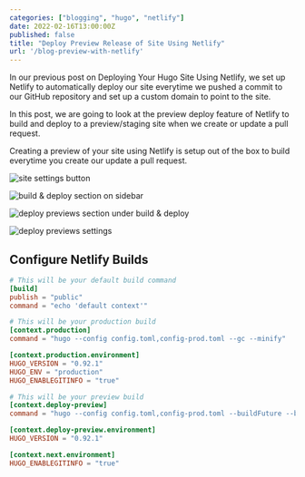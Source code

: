 ```yaml
---
categories: ["blogging", "hugo", "netlify"]
date: 2022-02-16T13:00:00Z
published: false
title: "Deploy Preview Release of Site Using Netlify"
url: '/blog-preview-with-netlify'
---
```

In our previous post on Deploying Your Hugo  Site Using Netlify, we set up Netlify to automatically deploy our site everytime we pushed a commit to our GitHub repository and set up a custom domain to point to the site.

In this post, we are going to look at the preview deploy feature of Netlify to build and deploy to a preview/staging site when we create or update a pull request.

Creating a preview of your site using Netlify is setup out of the box to build everytime you create our update a pull request.


![site settings button](/images/hugo/deploy-netlify-preview/netlify-preview-step-1.png)

![build & deploy section on sidebar](/images/hugo/deploy-netlify-preview/netlify-preview-step-2.png)

![deploy previews section under build & deploy](/images/hugo/deploy-netlify-preview/netlify-preview-step-3.png)

![deploy previews settings](/images/hugo/deploy-netlify-preview/netlify-preview-step-4.png)

## Configure Netlify Builds

```toml
# This will be your default build command
[build]
publish = "public"
command = "echo 'default context'"

# This will be your production build
[context.production]
command = "hugo --config config.toml,config-prod.toml --gc --minify"

[context.production.environment]
HUGO_VERSION = "0.92.1"
HUGO_ENV = "production"
HUGO_ENABLEGITINFO = "true"

# This will be your preview build
[context.deploy-preview]
command = "hugo --config config.toml,config-prod.toml --buildFuture --buildDrafts --gc --minify -b $DEPLOY_PRIME_URL"

[context.deploy-preview.environment]
HUGO_VERSION = "0.92.1"

[context.next.environment]
HUGO_ENABLEGITINFO = "true"
```
